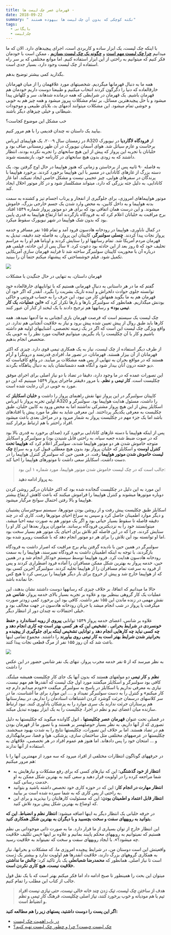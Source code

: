 ```yaml
---
title: قهرمان عصر چک‌ لیست‌ ها -
date: 2018-09-22
summary: " نکته کوچکی که بدون آن چک‌ لیست‌ ها بیهوده هستند"
tags:
  - بایگانی
  - چک_لیست
---
```

با اینکه چک لیست، یک ابزار ساده و کاربردی است، اجرای پیچیدهای دارد. الان که ما میدانیم [**چرا چک لیست مهم است**](https://kakavand.me/checklist_manifesto/) و [**چگونه یک چک لیست بسازیم**](https://kakavand.me/checklist/) ، ممکن است با خودمان فکر کنیم که میتوانیم به راحتی از این ابزار استفاده کنیم. اما موانع مختلفی که بر سر راه استفاده از چک لیست وجود دارد، بسیار جدی است.

بگذارید کمی بیشتر توضیح بدهم.

همه ما به دنبال قهرمانها میگردیم. شخصیتهای مورد علاقهمان را از میان قهرمانان خارقالعاده که دنیا را دگرگون کردند انتخاب میکنیم و طبیعتا دوست داریم خودمان هم قهرمان باشیم. یک قهرمان در شرایطی که همه درمانده شدهاند، سر و کلهاش پیدا میشود و با حل پیچیدهترین مسائل، بر تمام مشکلات پیروز میشود و همه چیز هم به خوبی و خوشی تمام میشود. این مشکلات میتوانند آدمهای بد، بلایای طبیعی و موجودات شیطانی و خیلی چیزهای دیگر باشند.

خب مشکل این موضوع کجاست؟

بیایید یک داستان نه چندان قدیمی را با هم مرور کنیم.

در زمستان سال ۲۰۰۹، یک هواپیمای ایرباس A320 از **فرودگاه لاگاردیا** در نیویورک برخاست و عازم سیاتل شد. هوای آسمان نیویورک در آن ظهر زمستانی صاف بود و خلبانان با تجربه این پرواز که پیش از این هیچ سانحهای را تجربه نکرده بودند، انتظار داشتند که به زودی بدون هیچ سانحهای در کارنامه خود، بازنشسته شوند.

به فاصله ۹۰ ثانیه پس از برخاستن و زمانی که هنوز هواپیما در حال اوج گرفتن بود، یک دسته بزرگ از غازهای کانادایی در مسیر با این هواپیما برخورد کردند. برخورد هواپیما با پرندگان در سفرهای هوایی، چیز عجیبی نیست و مشکل خاصی ایجاد نمیکند. اما غاز کانادایی، به دلیل جثه بزرگی که دارد، میتواند مشکلساز شود و در کار موتور اخلال ایجاد کند.

موتور هواپیماهای امروزی، برای جلوگیری از انفجار و پرتاب اجسام تیز و کشنده به سمت بدنه هواپیما و به داخل کابین، به محض وارد شدن یک جسم خارجی بزرگ، خاموش میشوند. و این درست همان اتفاقی بود که برای هر دو موتور پرواز شماره ۱۵۴۹ افتاد. برج مراقبت به خلبانان اعلام کرد که به فرودگاه بازگردند اما ارتفاع هواپیما به قدری پایین بود که بدون شک هواپیما در شهر نیویورک سقوط میکرد.

در کمال ناباوری، هواپیما در رودخانه هادسون فرود آمد و تمام ۱۵۵ نفر مسافر و خدمه پرواز نجات پیدا کردند. **چِسلی سولنبرگر،** کاپیتان این پرواز، به فاصله چند دقیقه، تبدیل به قهرمان مردم آمریکا شد. تمام رسانهها او را ستایش کردند و اوباما هم او را به مراسم تحلیف خود که ۵ روز بعد از این حادثه بود دعوت کرد. ۷ سال پس از این حادثه، فیلمی هم درباره آن با محوریت کاپیتان سولنبرگر ساخته شد تا فرایند قهرمان سازی آمریکایی تکمیل شود. فیلم خوشساختی که پیشنهاد میکنم حتما آن را ببینید.

![](https://kakavand.me/wp-content/uploads/2018/09/sully-682x1024.jpg)

قهرمان داستان، به تنهایی در حال جنگیدن با مشکلات

گفتم که ما در هر داستانی به دنبال قهرمانی هستیم که با تواناییهای خارقالعاده خود توانسته جلوی حوادث دلخراش و آینده تاریک بشریت را بگیرد. آنقدر که اگر خود آن قهرمان هم به ما بگوید همهاش کار من نبود، این حرف را به حساب فروتنی و خاکی بودنش میگذاریم. همانطور که سولنبرگر بارها و بارها تکرار کرد که **«این عملیات، یک کار تیمی بود»** و رسانهها هم ترجیح دادند با یک لبخند از کنار آن عبور کنند.

چک لیست یک سیستم است که فرصت قهرمان بازی آنچنانی به ما آدمها نمیدهد. همه کارها باید طبق روال از پیش تعیین شده پیش برود و نیاز به خلاقیت آنچنانی هم ندارد. در واقع ویژگی چک لیست این است که اگر در یک زمینه تخصصی، آشناییهای اولیه هم داشته باشیم و کار با آن چکلیست را یاد بگیریم، میتوانیم فعالیت مورد نظر را به خوبی یک متخصص انجام بدهیم.

از طرف دیگر استفاده از چک لیست، نیاز به یک همکاری تیمی قوی دارد. چیزی که اکثر قهرمانان از آن بیزار هستند. قهرمانان، در تصور ما، افرادی قدرتمند و درونگرا و آرام هستند که در مواقع بحران به تنهایی از پس همه مشکلات بر میآیند. در واقع کافیاست که دیو خفته درون آنان بیدار شود و آنگاه همه دشمنانشان باید به دنبال پناهگاه بگردند.

این تصورات عمده که در ما وجود دارد، دقیقا در تضاد با دو نیاز اصلی برای اجرای موفق چکلیست است. **کار تیمی** و **نظم.** با مرور دقیقتر ماجرای پرواز ۱۵۴۹ میبینیم که این دو مورد به خوبی در آن رعایت شده است.

کاپیتان سولنبرگر در این پرواز تنها نقش راهنمای پرواز را داشت و **خلبان اسکایلز** که اولین تجربه پرواز با ایرباس A320 را داشت، مسئول هدایت هواپیما بود. سولنبرگر و اسکایلز پیش از این هیچ پرواز مشترکی نداشتند اما به محض ورود به کابین خلبان، طبق چکلیست به معرفی یکدیگر پرداختند. این معرفی شاید به نظر ما مورد پیش پا افتادهای باشد اما یک جزء مهم در چکلیست پرواز به شمار میرود و در مراحل بعدی باعث میشود افراد راحتتر با هم ارتباط برقرار کنند.

پس از اینکه هواپیما با دسته غازهای کانادایی برخورد کرد (صدای برخورد به قدری بالا بود که در صوت ضبط شده جعبه سیاه، به راحتی قابل شنیدن بود) و سولنبرگر و اسکایلز متوجه خاموش شدن هر دو موتور هواپیما شدند، سولنبرگر اعلام کرد که **هواپیما تحت کنترل اوست** و اسکایلز که خلبان پرواز بود بدون هیچ معطلی قبول کرد و به سراغ **چک لیست خاموش شدن موتور هواپیما** رفت. در همین حین که سولنبرگر کنترل هواپیما را در دست داشت، اسکایلز سعی داشت تا موتورهای هواپیما را احیا کند.

> جالب است که در چک لیست خاموش شدن موتور هواپیما، مورد شماره ۱ این بود:
> 
> **به پرواز ادامه دهید.**

این مورد به این دلیل در چکلیست گنجانده شده بود که اکثر خلبانان درگیر روشن کردن دوباره موتورها میشوند و کنترل هواپیما را فراموش میکنند که باعث کاهش ارتفاع بیشتر هواپیما و بالا رفتن احتمال سوانح مرگبار میشود.

اسکایلز طبق چکلیست پیش رفت و از روشن بودن موتورها، سیستم سوخترسان پشتیبان و دیگر موارد اطمینان حاصل کرد و سپس به سراغ احیای موتورها رفت. کاری که در چند دقیقه فاصله تا سقوط بسیار حیاتی بود و اگر یک موتور هم به صورت نیمه احیا میشد، میتوانستند خود را به نزدیکترین فرودگاه برسانند. ماموران پرواز بعدها این کار او را ستایش کردند، چرا که در این فاصله کم تلاش برای احیای یک موتور هم بسیار سخت بود اما او توانسته بود این تلاش را برای هر دو موتور انجام دهد که با شکست روبرو شده بود.

سولنبرگر در همین حین با نادیده گرفتن پیام برج مراقبت که اصرار داشت به فرودگاه بازگردند، با توجه به اینکه اطمینان داشت به فرودگاه نمیرسند، هواپیما را به سمت رودخانه هادسون هدایت کرد. فرود هواپیما توسط سیستم خودکار انجام شد و در همین حین، خدمه پرواز به بهترین شکل ممکن مسافران را آماده فرود اضطراری کردند و پس از فرود به سرعت تمام مسافران را از هواپیما تخلیه کردند. سولنبرگر آخرین کسی بود که از هواپیما خارج شد و پیش از خروج برای بار دیگر هواپیما را بررسی کرد تا هیچ کس جا نمانده باشد.

حالا ما میدانیم که اتفاقا، بر خلاف چیزی که رسانهها دوست داشتند نشان بدهند، این عملیات یک کار گروهی بینظیر بود و علاوه بر تجربه بسیار بالای خدمه پرواز، **شانس** هم نقش مهمی در زنده ماندن این ۱۵۵ نفر داشت. کافی بود این برخورد کمی زودتر صورت میگرفت یا پرواز در شب انجام میشد یا جریان رودخانه هادسون در جهت مخالف بود و خیلی احتمالات نه چندان دور از انتظار دیگر.

علاوه بر شانس، اعضای خدمه پرواز ۱۵۴۹ توانایی **پیروی از رویه استاندارد** و **حفظ خونسردی در شرایط بحرانی** ، **تشخیص این که هر کسی بهتر است چه کاری انجام دهد و چه کسی نباید چه کارهایی انجام دهد** و **توانایی تشخیص اینکه برای جلوگیری از پیچیده و بحرانیتر شدن شرایط بهتر است به کار تیمی روی بیاورند** را داشتند. مجموع تمامی اینها باعث شد که آن روز ۱۵۵ نفر از مرگ قطعی نجات پیدا کنند.

![](https://kakavand.me/wp-content/uploads/2018/09/1549-team-1024x576.jpg)

به نظر میرسد که از ۵ نفر خدمه مجرب پرواز، تنهای یک نفر شانس حضور در این عکس را داشت

**نظم** و **کار تیمی** دو مولفهای هستند که بدون آنها یک جای کار چکلیست همیشه میلنگد. کافی بود سولنبرگر و اسکایلز میگفتند مورد اول چک لیست که آنقدرها هم مهم نیست، نیازی به معرفی نداریم یا اسکایلز در پاسخ به سولنبرگر میگفت «خودم میدانم دارم چه کار میکنم» و کنترل را به دست سولنبرگر نمیداد و …. این موارد برای ما آشناست. ما در سر کلاسهای درسمان جرئت گوشزد کردن اشتباهات استادمان را نداریم، در بیمارستانها هم پرستاران جرئت ندارند یک سری موارد را به پزشکان یادآوری کنند. نبود ارتباط سازنده میان اعضای تیم و نظم در اجرا، چکلیست را به یک ابزار بیهوده تبدیل میکند.

در فصلی تحت عنوان **قهرمان عصر چکلیستها** ، اتول گاوانده میگوید که چکلیستها به دلیل تصوری که از آنها داریم، به نظر بسیار حوصلهسر بر هستند و با تصور ما از قهرمان بودن هم در تضاد هستند. اما بر خلاف این تصورات، چکلیستها نتایج را به شدت بهبود میبخشند. چکلیستها در عرصههای مختلفی مثل ساختمان سازی، پزشکی، هوا و فضا، سرمایهگذاری و … امتحان خود را پس دادهاند. اما هنوز هم عموم افراد در هر تخصصی، علاقهای به استفاده از آنها ندارند.

در حرفههای گوناگون انتظارات مختلفی از افراد میرود که سه مورد از مهمترین آنها را با هم مرور میکنیم:

- **انتظار از خود گذشتگی:** این که نیازهای کسی که برای رفع مشکلات و نیازهایش به شما مراجعه کرده را در اولویت قرار دهید و سعی کنید به بهترین شکل ممکن به او خدمت رسانی کنید.
- **انتظار مهارت در انجام کار:** این که در حوزه کاری خود تخصص داشته باشید و بتوانید به راحتی از پس کاری که به شما سپرده شده است بر بیایید.
- **انتظار قابل اعتماد و اطمینان بودن:** این که مسئولیت کارهایتان را بپذیرید و برای این که اوضاع به بهترین شکل پیش برود تلاش کنید.

در حرفه خلبانی یک انتظار دیگر به اینها اضافه میشود: **انتظار نظم و انضباط. این که بتوانید به رویههای سفت و سخت بچسبید و با دیگران به بهترین شکل همکاری کنید.**

این انتظار خارج از توان بسیاری از ما قرار دارد. ما به صورت ذاتی موجوداتی بی نظم هستیم که نمیتوانیم به رویههای محکم پایبند بمانیم و علاوه بر اینها «پس تکلیف خلاقیت چه میشود؟». با ایجاد رویههای سفت و سخت که نمیتواند به خلاقیت رسید.

واقعیتش این است دوستان من، در شرایط پیچیده امروزی ما، که مشکلات و بحرانها، نیاز به همکاری گروههای بزرگ دارند، خلاقیت آنقدرها هم اولویت ندارد و بیشتر یک ژست است تا نیاز اصلی. همانطور که **محمدرضا شعبانعلی** یک بار تاکید کرد: **چالش ما نداشتن خلاقیت نیست، هیچ کاری نکردن است.**

میتوان این بحث را همینطور تا صبح ادامه داد اما فکر میکنم بهتر است که با یک نقل قول جالب از کتاب این مطلب را تمام کنیم.

> **هدف از ساختن چک لیست، تیک زدن چند خانه خالی نیست، حتی نیازی نیست افراد تیم با هم مودبانه و خوب برخورد کنند، نیاز اصلی چکلیست، فرهنگ کار تیمی و نظم و انضباط است.**

**اگر این پست را دوست داشتید، پستهای زیر را هم مطالعه کنید:**

- [در باب اهمیت چک لیست](https://kakavand.me/checklist_manifesto/)
- [چک لیست چیست؟ چرا و چطور چک لیست تهیه کنیم؟](https://kakavand.me/checklist/)